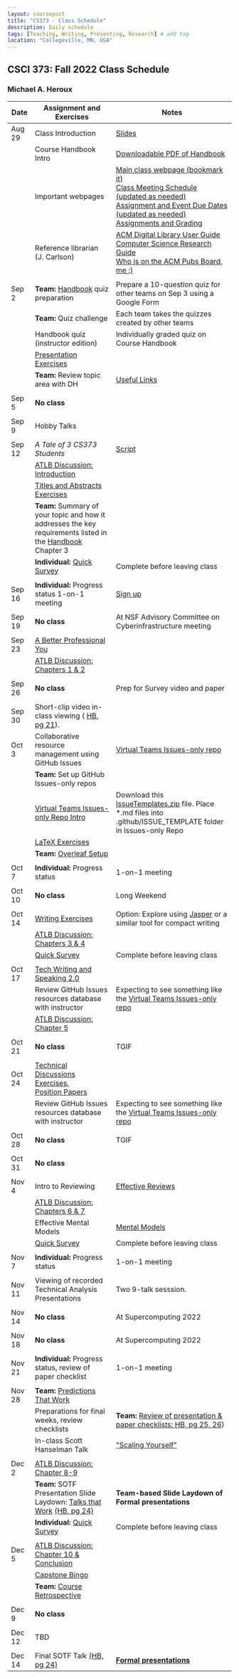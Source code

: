```yaml
---
layout: coursepost
title: "CS373 - Class Schedule"
description: Daily schedule
tags: [Teaching, Writing, Presenting, Research] # add tag
location: "Collegeville, MN, USA"
---
```


## CSCI 373: Fall 2022 Class Schedule

### Michael A. Heroux

| **Date** | **Assignment and Exercises** | **Notes** |
| ---------- | --- | --- |
| Aug 29| Class Introduction | [Slides](../IntroToCompSciResearch.pdf) |
| |  Course Handbook Intro | [Downloadable PDF of Handbook](../CSCI373CourseHandbookLatestEdition.pdf)  |
| | Important webpages | [Main class webpage (bookmark it)](https://maherou.github.io/Teaching/fall-CS373/) <br> [Class Meeting Schedule (updated as needed)](https://maherou.github.io/Teaching/files/CS373/2022-Fall-Class-Meeting-Schedule/) <br> [Assignment and Event Due Dates (updated as needed)](https://maherou.github.io/Teaching/files/CS373/2022-Fall-Class-Assignment-Due-Dates) <br> [Assignments and Grading](https://maherou.github.io/Teaching/files/CS373/Overview-of-Assignments-and-Grading)
||  Reference librarian (J. Carlson) | [ACM Digital Library User Guide](https://libraries.acm.org/binaries/content/assets/libraries/acm-digital-library-user-guide.pdf) <br> [Computer Science Research Guide](https://guides.csbsju.edu/cs/) <br> [Who is on the ACM Pubs Board, me :)](https://www.acm.org/publications/publications-board-committees)|
| | | |
| Sep 2| **Team:** [Handbook](../CSCI373CourseHandbookLatestEdition.pdf) quiz preparation | Prepare a 10-question quiz for other teams on Sep 3 using a Google Form  |  
| | **Team:** Quiz challenge| Each team takes the quizzes created by other teams |
| |  Handbook quiz (instructor edition) | Individually graded quiz on Course Handbook |
| |  [Presentation Exercises](https://collegeville.github.io/Orator/PresentationsThatWork/) |   |
| | **Team:** Review topic area with DH | [Useful Links](https://maherou.github.io/Teaching/files/CS373/CS373-Links/)|
| | | |
| Sep 5 | **No class**| |
| | | |
| Sep 9 |  Hobby Talks| |
| | | |
| Sep 12 |   _A Tale of 3 CS373 Students_ | [Script](../ATaleOfThreeCS373Students)|
| |  [ATLB Discussion: Introduction](../ATLB-Discussion)  |   |
| |  [Titles and Abstracts Exercises](https://collegeville.github.io/Scribe/TitlesAndAbstractsThatWork/) | |
| | **Team:** Summary of your topic and how it addresses the key requirements listed in the [Handbook](../CSCI373CourseHandbookLatestEdition.pdf) Chapter 3| |
| | **Individual:** [Quick Survey](https://forms.gle/v77ztSXy42bzjfKF8) | Complete before leaving class |
| | | |
| Sep 16 | **Individual:** Progress status 1-on-1  meeting | [Sign up]()
| | | |
| Sep 19 | **No class** | At NSF Advisory Committee on Cyberinfrastructure meeting |
| | | |
| Sep 23 |  [A Better Professional You](./BetterYou.pdf) | |
| |  [ATLB Discussion: Chapters 1 & 2](../ATLB-Discussion)  |   |
| | | |
| Sep 26 | **No class** | Prep for Survey video and paper |
| | | |
| Sep 30 |  Short-clip video in-class viewing ( [HB, pg 21](../CSCI373CourseHandbookLatestEdition.pdf)). | |
| Oct 3 |  Collaborative resource management using GitHub Issues |[Virtual Teams Issues-only repo](https://github.com/Collegeville/VirtualTeams/issues) |
| | **Team:** Set up GitHub Issues-only repos| |
| | [Virtual Teams Issues-only Repo Intro](https://github.com/Collegeville/VirtualTeams/issues)| Download this [IssueTemplates.zip](../IssueTemplates.zip) file.  Place \*.md files into .github/ISSUE_TEMPLATE folder in Issues-only Repo|  
|  |  [LaTeX Exercises](https://collegeville.github.io/Scribe/UsingLatex/) | |
|  | **Team:** [Overleaf Setup](https://www.overleaf.com) | |
| | | |
|Oct 7  | **Individual:** Progress status | 1-on-1  meeting |
| | | |
| Oct 10 | **No class** | Long Weekend |
| | | |
| Oct 14 |  [Writing Exercises](https://collegeville.github.io/Scribe/BetterTechnicalWriting/) | Option: Explore using [Jasper](https://www.jasper.ai) or a similar tool for compact writing |
| |  [ATLB Discussion: Chapters 3 & 4](../ATLB-Discussion)  | |
| | [Quick Survey](https://forms.gle/v77ztSXy42bzjfKF8) | Complete before leaving class |
| | | |
| Oct 17 |  [Tech Writing and Speaking 2.0](./TechWritingSpeaking2.0.pdf) | |
| | Review GitHub Issues resources database with instructor | Expecting to see something like the [Virtual Teams Issues-only repo](https://github.com/Collegeville/VirtualTeams/issues) |
| |  [ATLB Discussion: Chapter 5](../ATLB-Discussion) | |
| | | |
| Oct 21 | **No class** | TGIF |
| | | |
| Oct 24 | [Technical Discussions Exercises.](https://collegeville.github.io/Orator/DiscussionsThatWork/) <br>  [Position Papers](https://collegeville.github.io/Scribe/PositionPapers/) | |
| | Review GitHub Issues resources database with instructor | Expecting to see something like the [Virtual Teams Issues-only repo](https://github.com/Collegeville/VirtualTeams/issues) |
| | | |
| Oct 28 | **No class** | TGIF |
| | | |
| Oct 31 | **No class** | |
| | | |
| Nov 4 | Intro to Reviewing | [Effective Reviews](../EffectiveReviews) | 
| |  [ATLB Discussion: Chapters 6 & 7](../ATLB-Discussion)  | |
| | Effective Mental Models | [Mental Models](../MentalModels) |
| |  [Quick Survey](https://forms.gle/v77ztSXy42bzjfKF8) | Complete before leaving class |
| | | |
| Nov 7 | **Individual:** Progress status | 1-on-1  meeting |
| | | |
| Nov 11 |  Viewing of recorded Technical Analysis Presentations| Two 9-talk sesssion. |
| | | |
| Nov 14 | **No class** | At Supercomputing 2022 |
| | | |
| Nov 18 | **No class** | At Supercomputing 2022 |
| | | |
| Nov 21 | **Individual:** Progress status, review of paper checklist | 1-on-1 meeting |
| | | |
| Nov 28 | **Team:** [Predictions That Work](https://collegeville.github.io/Scribe/PredictionsThatWork/) | |
| |  Preparations for final weeks, review checklists | **Team:** [Review of presentation & paper checklists: HB, pg 25, 26](../CSCI373CourseHandbookLatestEdition.pdf))  |
| |  In-class Scott Hanselman Talk | ["Scaling Yourself"](https://youtu.be/V4NJo2Mfvrc) |
| | | |
| Dec 2 |  [ATLB Discussion: Chapter 8-9](../ATLB-Discussion) |  |
| | **Team:** SOTF Presentation Slide Laydown: [Talks that Work](https://docs.google.com/presentation/d/18RR58xUXb1QSBwlVpYIxsFdQDxRnaB3TyXY_g8xcTcw/edit?usp=sharing) [(HB, pg 24)](../CSCI373CourseHandbookLatestEdition.pdf) | **Team-based Slide Laydown of Formal presentations** |
| | **Individual:** [Quick Survey](https://forms.gle/v77ztSXy42bzjfKF8) | Complete before leaving class |
| | | |
| Dec 5 |  [ATLB Discussion: Chapter 10 & Conclusion](../ATLB-Discussion) | |
| | [Capstone Bingo](../Bingo/Capstone-Bingo/) | |
| | **Team:** [Course Retrospective](https://collegeville.github.io/Scribe/Retrospectives/) |  |
| | | |
| Dec 9 | **No class** | |
| | | |
| Dec 12 | TBD | |
| | | |
| Dec 14 | Final SOTF Talk [(HB, pg 24)](../CSCI373CourseHandbookLatestEdition.pdf) | [**Formal presentations**](../2022-Fall-Final-Presentation-Schedule) |
